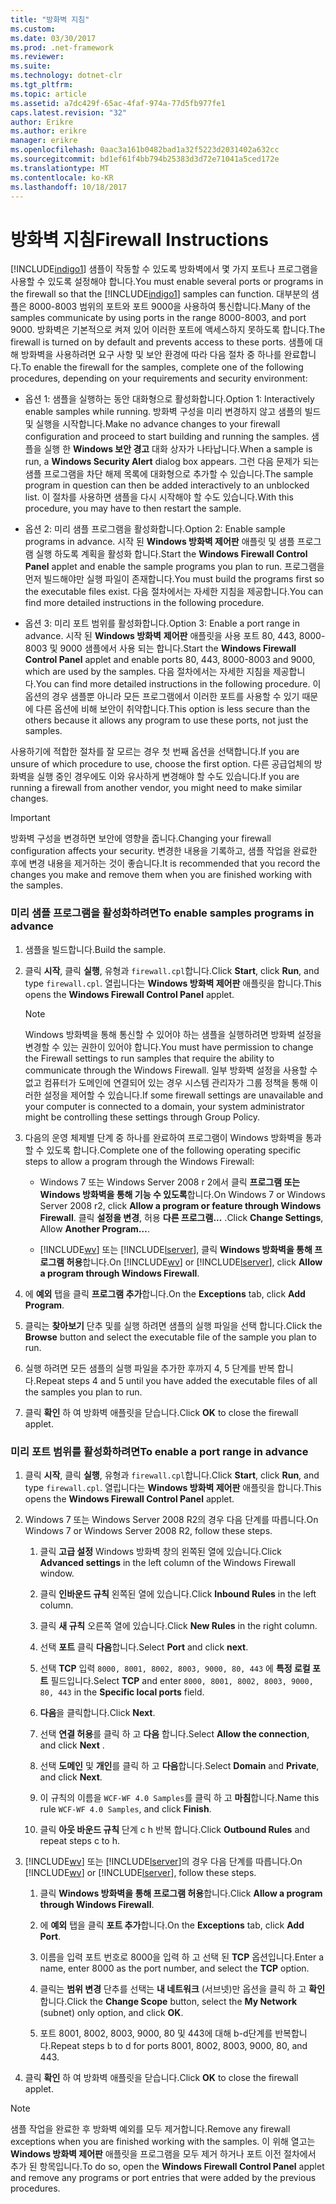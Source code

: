 ```yaml
---
title: "방화벽 지침"
ms.custom: 
ms.date: 03/30/2017
ms.prod: .net-framework
ms.reviewer: 
ms.suite: 
ms.technology: dotnet-clr
ms.tgt_pltfrm: 
ms.topic: article
ms.assetid: a7dc429f-65ac-4faf-974a-77d5fb977fe1
caps.latest.revision: "32"
author: Erikre
ms.author: erikre
manager: erikre
ms.openlocfilehash: 0aac3a161b0482bad1a32f5223d2031402a632cc
ms.sourcegitcommit: bd1ef61f4bb794b25383d3d72e71041a5ced172e
ms.translationtype: MT
ms.contentlocale: ko-KR
ms.lasthandoff: 10/18/2017
---
```

# <a name="firewall-instructions"></a><span data-ttu-id="f198d-102">방화벽 지침</span><span class="sxs-lookup"><span data-stu-id="f198d-102">Firewall Instructions</span></span>
<span data-ttu-id="f198d-103">[!INCLUDE[indigo1](../../../../includes/indigo1-md.md)] 샘플이 작동할 수 있도록 방화벽에서 몇 가지 포트나 프로그램을 사용할 수 있도록 설정해야 합니다.</span><span class="sxs-lookup"><span data-stu-id="f198d-103">You must enable several ports or programs in the firewall so that the [!INCLUDE[indigo1](../../../../includes/indigo1-md.md)] samples can function.</span></span> <span data-ttu-id="f198d-104">대부분의 샘플은 8000-8003 범위의 포트와 포트 9000을 사용하여 통신합니다.</span><span class="sxs-lookup"><span data-stu-id="f198d-104">Many of the samples communicate by using ports in the range 8000-8003, and port 9000.</span></span> <span data-ttu-id="f198d-105">방화벽은 기본적으로 켜져 있어 이러한 포트에 액세스하지 못하도록 합니다.</span><span class="sxs-lookup"><span data-stu-id="f198d-105">The firewall is turned on by default and prevents access to these ports.</span></span> <span data-ttu-id="f198d-106">샘플에 대해 방화벽을 사용하려면 요구 사항 및 보안 환경에 따라 다음 절차 중 하나를 완료합니다.</span><span class="sxs-lookup"><span data-stu-id="f198d-106">To enable the firewall for the samples, complete one of the following procedures, depending on your requirements and security environment:</span></span>  
  
-   <span data-ttu-id="f198d-107">옵션 1: 샘플을 실행하는 동안 대화형으로 활성화합니다.</span><span class="sxs-lookup"><span data-stu-id="f198d-107">Option 1: Interactively enable samples while running.</span></span> <span data-ttu-id="f198d-108">방화벽 구성을 미리 변경하지 않고 샘플의 빌드 및 실행을 시작합니다.</span><span class="sxs-lookup"><span data-stu-id="f198d-108">Make no advance changes to your firewall configuration and proceed to start building and running the samples.</span></span> <span data-ttu-id="f198d-109">샘플을 실행 한 **Windows 보안 경고** 대화 상자가 나타납니다.</span><span class="sxs-lookup"><span data-stu-id="f198d-109">When a sample is run, a **Windows Security Alert** dialog box appears.</span></span> <span data-ttu-id="f198d-110">그런 다음 문제가 되는 샘플 프로그램을 차단 해제 목록에 대화형으로 추가할 수 있습니다.</span><span class="sxs-lookup"><span data-stu-id="f198d-110">The sample program in question can then be added interactively to an unblocked list.</span></span> <span data-ttu-id="f198d-111">이 절차를 사용하면 샘플을 다시 시작해야 할 수도 있습니다.</span><span class="sxs-lookup"><span data-stu-id="f198d-111">With this procedure, you may have to then restart the sample.</span></span>  
  
-   <span data-ttu-id="f198d-112">옵션 2: 미리 샘플 프로그램을 활성화합니다.</span><span class="sxs-lookup"><span data-stu-id="f198d-112">Option 2: Enable sample programs in advance.</span></span> <span data-ttu-id="f198d-113">시작 된 **Windows 방화벽 제어판** 애플릿 및 샘플 프로그램 실행 하도록 계획을 활성화 합니다.</span><span class="sxs-lookup"><span data-stu-id="f198d-113">Start the **Windows Firewall Control Panel** applet and enable the sample programs you plan to run.</span></span> <span data-ttu-id="f198d-114">프로그램을 먼저 빌드해야만 실행 파일이 존재합니다.</span><span class="sxs-lookup"><span data-stu-id="f198d-114">You must build the programs first so the executable files exist.</span></span> <span data-ttu-id="f198d-115">다음 절차에서는 자세한 지침을 제공합니다.</span><span class="sxs-lookup"><span data-stu-id="f198d-115">You can find more detailed instructions in the following procedure.</span></span>  
  
-   <span data-ttu-id="f198d-116">옵션 3: 미리 포트 범위를 활성화합니다.</span><span class="sxs-lookup"><span data-stu-id="f198d-116">Option 3: Enable a port range in advance.</span></span> <span data-ttu-id="f198d-117">시작 된 **Windows 방화벽** **제어판** 애플릿을 사용 포트 80, 443, 8000-8003 및 9000 샘플에서 사용 되는 합니다.</span><span class="sxs-lookup"><span data-stu-id="f198d-117">Start the **Windows Firewall** **Control Panel** applet and enable ports 80, 443, 8000-8003 and 9000, which are used by the samples.</span></span> <span data-ttu-id="f198d-118">다음 절차에서는 자세한 지침을 제공합니다.</span><span class="sxs-lookup"><span data-stu-id="f198d-118">You can find more detailed instructions in the following procedure.</span></span> <span data-ttu-id="f198d-119">이 옵션의 경우 샘플뿐 아니라 모든 프로그램에서 이러한 포트를 사용할 수 있기 때문에 다른 옵션에 비해 보안이 취약합니다.</span><span class="sxs-lookup"><span data-stu-id="f198d-119">This option is less secure than the others because it allows any program to use these ports, not just the samples.</span></span>  
  
 <span data-ttu-id="f198d-120">사용하기에 적합한 절차를 잘 모르는 경우 첫 번째 옵션을 선택합니다.</span><span class="sxs-lookup"><span data-stu-id="f198d-120">If you are unsure of which procedure to use, choose the first option.</span></span> <span data-ttu-id="f198d-121">다른 공급업체의 방화벽을 실행 중인 경우에도 이와 유사하게 변경해야 할 수도 있습니다.</span><span class="sxs-lookup"><span data-stu-id="f198d-121">If you are running a firewall from another vendor, you might need to make similar changes.</span></span>  
  
> [!IMPORTANT]
>  <span data-ttu-id="f198d-122">방화벽 구성을 변경하면 보안에 영향을 줍니다.</span><span class="sxs-lookup"><span data-stu-id="f198d-122">Changing your firewall configuration affects your security.</span></span> <span data-ttu-id="f198d-123">변경한 내용을 기록하고, 샘플 작업을 완료한 후에 변경 내용을 제거하는 것이 좋습니다.</span><span class="sxs-lookup"><span data-stu-id="f198d-123">It is recommended that you record the changes you make and remove them when you are finished working with the samples.</span></span>  
  
### <a name="to-enable-samples-programs-in-advance"></a><span data-ttu-id="f198d-124">미리 샘플 프로그램을 활성화하려면</span><span class="sxs-lookup"><span data-stu-id="f198d-124">To enable samples programs in advance</span></span>  
  
1.  <span data-ttu-id="f198d-125">샘플을 빌드합니다.</span><span class="sxs-lookup"><span data-stu-id="f198d-125">Build the sample.</span></span>  
  
2.  <span data-ttu-id="f198d-126">클릭 **시작**, 클릭 **실행**, 유형과 `firewall.cpl`합니다.</span><span class="sxs-lookup"><span data-stu-id="f198d-126">Click **Start**, click **Run**, and type `firewall.cpl`.</span></span> <span data-ttu-id="f198d-127">열립니다는 **Windows 방화벽 제어판** 애플릿을 합니다.</span><span class="sxs-lookup"><span data-stu-id="f198d-127">This opens the **Windows Firewall Control Panel** applet.</span></span>  
  
    > [!NOTE]
    >  <span data-ttu-id="f198d-128">Windows 방화벽을 통해 통신할 수 있어야 하는 샘플을 실행하려면 방화벽 설정을 변경할 수 있는 권한이 있어야 합니다.</span><span class="sxs-lookup"><span data-stu-id="f198d-128">You must have permission to change the Firewall settings to run samples that require the ability to communicate through the Windows Firewall.</span></span> <span data-ttu-id="f198d-129">일부 방화벽 설정을 사용할 수 없고 컴퓨터가 도메인에 연결되어 있는 경우 시스템 관리자가 그룹 정책을 통해 이러한 설정을 제어할 수 있습니다.</span><span class="sxs-lookup"><span data-stu-id="f198d-129">If some firewall settings are unavailable and your computer is connected to a domain, your system administrator might be controlling these settings through Group Policy.</span></span>  
  
3.  <span data-ttu-id="f198d-130">다음의 운영 체제별 단계 중 하나를 완료하여 프로그램이 Windows 방화벽을 통과할 수 있도록 합니다.</span><span class="sxs-lookup"><span data-stu-id="f198d-130">Complete one of the following operating specific steps to allow a program through the Windows Firewall:</span></span>  
  
    -   <span data-ttu-id="f198d-131">Windows 7 또는 Windows Server 2008 r 2에서 클릭 **프로그램 또는 Windows 방화벽을 통해 기능 수 있도록**합니다.</span><span class="sxs-lookup"><span data-stu-id="f198d-131">On Windows 7 or Windows Server 2008 r2, click **Allow a program or feature through Windows Firewall**.</span></span> <span data-ttu-id="f198d-132">클릭 **설정을 변경**, 허용 **다른 프로그램...** .</span><span class="sxs-lookup"><span data-stu-id="f198d-132">Click **Change Settings**, Allow **Another Program…**.</span></span>  
  
    -   <span data-ttu-id="f198d-133">[!INCLUDE[wv](../../../../includes/wv-md.md)] 또는 [!INCLUDE[lserver](../../../../includes/lserver-md.md)], 클릭 **Windows 방화벽을 통해 프로그램 허용**합니다.</span><span class="sxs-lookup"><span data-stu-id="f198d-133">On [!INCLUDE[wv](../../../../includes/wv-md.md)] or [!INCLUDE[lserver](../../../../includes/lserver-md.md)], click **Allow a program through Windows Firewall**.</span></span>  
  
4.  <span data-ttu-id="f198d-134">에 **예외** 탭을 클릭 **프로그램 추가**합니다.</span><span class="sxs-lookup"><span data-stu-id="f198d-134">On the **Exceptions** tab, click **Add Program**.</span></span>  
  
5.  <span data-ttu-id="f198d-135">클릭는 **찾아보기** 단추 및를 실행 하려면 샘플의 실행 파일을 선택 합니다.</span><span class="sxs-lookup"><span data-stu-id="f198d-135">Click the **Browse** button and select the executable file of the sample you plan to run.</span></span>  
  
6.  <span data-ttu-id="f198d-136">실행 하려면 모든 샘플의 실행 파일을 추가한 후까지 4, 5 단계를 반복 합니다.</span><span class="sxs-lookup"><span data-stu-id="f198d-136">Repeat steps 4 and 5 until you have added the executable files of all the samples you plan to run.</span></span>  
  
7.  <span data-ttu-id="f198d-137">클릭 **확인** 하 여 방화벽 애플릿을 닫습니다.</span><span class="sxs-lookup"><span data-stu-id="f198d-137">Click **OK** to close the firewall applet.</span></span>  
  
### <a name="to-enable-a-port-range-in-advance"></a><span data-ttu-id="f198d-138">미리 포트 범위를 활성화하려면</span><span class="sxs-lookup"><span data-stu-id="f198d-138">To enable a port range in advance</span></span>  
  
1.  <span data-ttu-id="f198d-139">클릭 **시작**, 클릭 **실행**, 유형과 `firewall.cpl`합니다.</span><span class="sxs-lookup"><span data-stu-id="f198d-139">Click **Start**, click **Run**, and type `firewall.cpl`.</span></span> <span data-ttu-id="f198d-140">열립니다는 **Windows 방화벽 제어판** 애플릿을 합니다.</span><span class="sxs-lookup"><span data-stu-id="f198d-140">This opens the **Windows Firewall Control Panel** applet.</span></span>  
  
2.  <span data-ttu-id="f198d-141">Windows 7 또는 Windows Server 2008 R2의 경우 다음 단계를 따릅니다.</span><span class="sxs-lookup"><span data-stu-id="f198d-141">On Windows 7 or Windows Server 2008 R2, follow these steps.</span></span>  
  
    1.  <span data-ttu-id="f198d-142">클릭 **고급 설정** Windows 방화벽 창의 왼쪽된 열에 있습니다.</span><span class="sxs-lookup"><span data-stu-id="f198d-142">Click **Advanced settings** in the left column of the Windows Firewall window.</span></span>  
  
    2.  <span data-ttu-id="f198d-143">클릭 **인바운드 규칙** 왼쪽된 열에 있습니다.</span><span class="sxs-lookup"><span data-stu-id="f198d-143">Click **Inbound Rules** in the left column.</span></span>  
  
    3.  <span data-ttu-id="f198d-144">클릭 **새 규칙** 오른쪽 열에 있습니다.</span><span class="sxs-lookup"><span data-stu-id="f198d-144">Click **New Rules** in the right column.</span></span>  
  
    4.  <span data-ttu-id="f198d-145">선택 **포트** 클릭 **다음**합니다.</span><span class="sxs-lookup"><span data-stu-id="f198d-145">Select **Port** and click **next**.</span></span>  
  
    5.  <span data-ttu-id="f198d-146">선택 **TCP** 입력 `8000, 8001, 8002, 8003, 9000, 80, 443` 에 **특정 로컬 포트** 필드입니다.</span><span class="sxs-lookup"><span data-stu-id="f198d-146">Select **TCP** and enter `8000, 8001, 8002, 8003, 9000, 80, 443` in the **Specific local ports** field.</span></span>  
  
    6.  <span data-ttu-id="f198d-147">**다음**을 클릭합니다.</span><span class="sxs-lookup"><span data-stu-id="f198d-147">Click **Next**.</span></span>  
  
    7.  <span data-ttu-id="f198d-148">선택 **연결 허용**를 클릭 하 고 **다음** 합니다.</span><span class="sxs-lookup"><span data-stu-id="f198d-148">Select **Allow the connection**, and click **Next** .</span></span>  
  
    8.  <span data-ttu-id="f198d-149">선택 **도메인** 및 **개인**를 클릭 하 고 **다음**합니다.</span><span class="sxs-lookup"><span data-stu-id="f198d-149">Select **Domain** and **Private**, and click **Next**.</span></span>  
  
    9. <span data-ttu-id="f198d-150">이 규칙의 이름을 `WCF-WF 4.0 Samples`를 클릭 하 고 **마침**합니다.</span><span class="sxs-lookup"><span data-stu-id="f198d-150">Name this rule `WCF-WF 4.0 Samples`, and click **Finish**.</span></span>  
  
    10. <span data-ttu-id="f198d-151">클릭 **아웃 바운드 규칙** 단계 c h 반복 합니다.</span><span class="sxs-lookup"><span data-stu-id="f198d-151">Click **Outbound Rules** and repeat steps c to h.</span></span>  
  
3.  <span data-ttu-id="f198d-152">[!INCLUDE[wv](../../../../includes/wv-md.md)] 또는 [!INCLUDE[lserver](../../../../includes/lserver-md.md)]의 경우 다음 단계를 따릅니다.</span><span class="sxs-lookup"><span data-stu-id="f198d-152">On [!INCLUDE[wv](../../../../includes/wv-md.md)] or [!INCLUDE[lserver](../../../../includes/lserver-md.md)], follow these steps.</span></span>  
  
    1.  <span data-ttu-id="f198d-153">클릭 **Windows 방화벽을 통해 프로그램 허용**합니다.</span><span class="sxs-lookup"><span data-stu-id="f198d-153">Click **Allow a program through Windows Firewall**.</span></span>  
  
    2.  <span data-ttu-id="f198d-154">에 **예외** 탭을 클릭 **포트 추가**합니다.</span><span class="sxs-lookup"><span data-stu-id="f198d-154">On the **Exceptions** tab, click **Add Port**.</span></span>  
  
    3.  <span data-ttu-id="f198d-155">이름을 입력 포트 번호로 8000을 입력 하 고 선택 된 **TCP** 옵션입니다.</span><span class="sxs-lookup"><span data-stu-id="f198d-155">Enter a name, enter 8000 as the port number, and select the **TCP** option.</span></span>  
  
    4.  <span data-ttu-id="f198d-156">클릭는 **범위 변경** 단추를 선택는 **내 네트워크** (서브넷)만 옵션을 클릭 하 고 **확인**합니다.</span><span class="sxs-lookup"><span data-stu-id="f198d-156">Click the **Change Scope** button, select the **My Network** (subnet) only option, and click **OK**.</span></span>  
  
    5.  <span data-ttu-id="f198d-157">포트 8001, 8002, 8003, 9000, 80 및 443에 대해 b-d단계를 반복합니다.</span><span class="sxs-lookup"><span data-stu-id="f198d-157">Repeat steps b to d for ports 8001, 8002, 8003, 9000, 80, and 443.</span></span>  
  
4.  <span data-ttu-id="f198d-158">클릭 **확인** 하 여 방화벽 애플릿을 닫습니다.</span><span class="sxs-lookup"><span data-stu-id="f198d-158">Click **OK** to close the firewall applet.</span></span>  
  
> [!NOTE]
>  <span data-ttu-id="f198d-159">샘플 작업을 완료한 후 방화벽 예외를 모두 제거합니다.</span><span class="sxs-lookup"><span data-stu-id="f198d-159">Remove any firewall exceptions when you are finished working with the samples.</span></span> <span data-ttu-id="f198d-160">이 위해 열고는 **Windows 방화벽 제어판** 애플릿을 프로그램을 모두 제거 하거나 포트 이전 절차에서 추가 된 항목입니다.</span><span class="sxs-lookup"><span data-stu-id="f198d-160">To do so, open the **Windows Firewall Control Panel** applet and remove any programs or port entries that were added by the previous procedures.</span></span>
